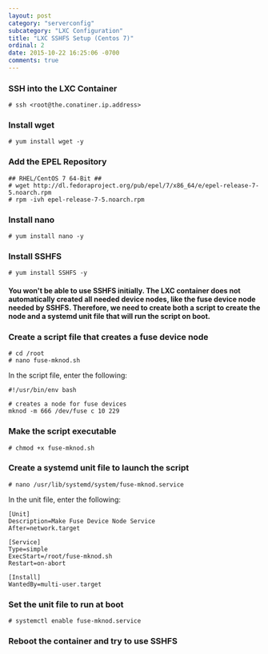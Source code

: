 ```yaml
---
layout: post
category: "serverconfig"
subcategory: "LXC Configuration"
title: "LXC SSHFS Setup (Centos 7)"
ordinal: 2
date: 2015-10-22 16:25:06 -0700
comments: true
---
```

<!--break-->

### SSH into the LXC Container
    # ssh <root@the.conatiner.ip.address>

### Install wget
    # yum install wget -y

### Add the EPEL Repository
    ## RHEL/CentOS 7 64-Bit ##
    # wget http://dl.fedoraproject.org/pub/epel/7/x86_64/e/epel-release-7-5.noarch.rpm
    # rpm -ivh epel-release-7-5.noarch.rpm

### Install nano
    # yum install nano -y

### Install SSHFS
    # yum install SSHFS -y

#### You won't be able to use SSHFS initially. The LXC container does not automatically created all needed device nodes, like the fuse device node needed by SSHFS. Therefore, we need to create both a script to create the node and a systemd unit file that will run the script on boot.

### Create a script file that creates a fuse device node
    # cd /root
    # nano fuse-mknod.sh
In the script file, enter the following:

    #!/usr/bin/env bash

    # creates a node for fuse devices
    mknod -m 666 /dev/fuse c 10 229

### Make the script executable
    # chmod +x fuse-mknod.sh

### Create a systemd unit file to launch the script
    # nano /usr/lib/systemd/system/fuse-mknod.service
In the unit file, enter the following:

    [Unit]
    Description=Make Fuse Device Node Service
    After=network.target

    [Service]
    Type=simple
    ExecStart=/root/fuse-mknod.sh
    Restart=on-abort

    [Install]
    WantedBy=multi-user.target

### Set the unit file to run at boot
    # systemctl enable fuse-mknod.service

### Reboot the container and try to use SSHFS
